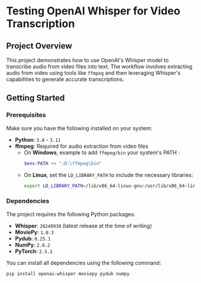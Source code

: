 # **Testing OpenAI Whisper for Video Transcription**

## **Project Overview**
This project demonstrates how to use OpenAI's Whisper model to transcribe audio from video files into text. The workflow involves extracting audio from video using tools like `ffmpeg` and then leveraging Whisper's capabilities to generate accurate transcriptions.


## **Getting Started**

### **Prerequisites**
Make sure you have the following installed on your system:
- **Python**: `3.8` - `3.11`
- **ffmpeg**: Required for audio extraction from video files  
  - On **Windows**, example to add `ffmpeg/bin` your system's PATH :
    ```powershell
    $env:PATH += ";D:\ffmpeg\bin"
    ```
  - On **Linux**, set the `LD_LIBRARY_PATH` to include the necessary libraries:
    ```bash
    export LD_LIBRARY_PATH=/lib/x86_64-linux-gnu:/usr/lib/x86_64-linux-gnu
    ```

### **Dependencies**
The project requires the following Python packages:
- **Whisper**: `20240930` (latest release at the time of writing)
- **MoviePy**: `1.0.3`
- **Pydub**: `0.25.1`
- **NumPy**: `2.0.2`
- **PyTorch**: `2.5.1`

You can install all dependencies using the following command:
```bash
pip install openai-whisper moviepy pydub numpy
